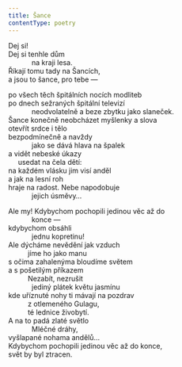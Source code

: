 ```yaml
---
title: Šance
contentType: poetry
---
```


<section>

Dej si!  
Dej si tenhle dům  
            na kraji lesa.  
Říkají tomu tady na Šancích,  
a jsou to šance, pro tebe —

</section>

<section>

po všech těch špitálních nocích modliteb  
po dnech sežraných špitální televizí  
            neodvolatelně a beze zbytku jako slaneček.  
Šance konečně neobcházet myšlenky a slova  
otevřít srdce i tělo  
bezpodmínečně a navždy  
            jako se dává hlava na špalek  
a vidět nebeské úkazy  
     usedat na čela dětí:  
na každém vlásku jim visí anděl  
a jak na lesní roh  
hraje na radost. Nebe napodobuje  
            jejich úsměvy…

</section>

<section>

Ale my! Kdybychom pochopili jedinou věc až do  
            konce —  
kdybychom obsáhli  
            jednu kopretinu!  
Ale dýcháme nevědění jak vzduch  
          jíme ho jako manu  
s očima zahalenýma bloudíme světem  
a s pošetilým příkazem  
          Nezabít, nezrušit  
            jediný plátek květu jasmínu  
kde uříznuté nohy ti mávají na pozdrav  
          z otlemeného Gulagu,  
          té lednice živobytí.  
A na to padá zlaté světlo  
            Mléčné dráhy,  
vyšlapané nohama andělů…  
Kdybychom pochopili jedinou věc až do konce,  
svět by byl ztracen.

</section>
